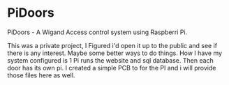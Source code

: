 # PiDoors
PiDoors - A Wigand Access control system using Raspberri Pi.

This was a private project, I Figured i'd open it up to the public and see if there is any interest. Maybe some better ways to do things. 
How I have my system configured is 1 Pi runs the website and sql database. Then each door has its own pi. 
I created a simple PCB to for the PI and i will provide those files here as well. 
